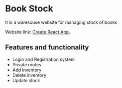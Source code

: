 # Book Stock

It is a waresouse website for managing stock of books

Website link: [Create React App](https://github.com/facebook/create-react-app).

## Features and functionality

* Login and Registration system
* Private routes
* Add inventory
* Delete inventory
* Update stock
